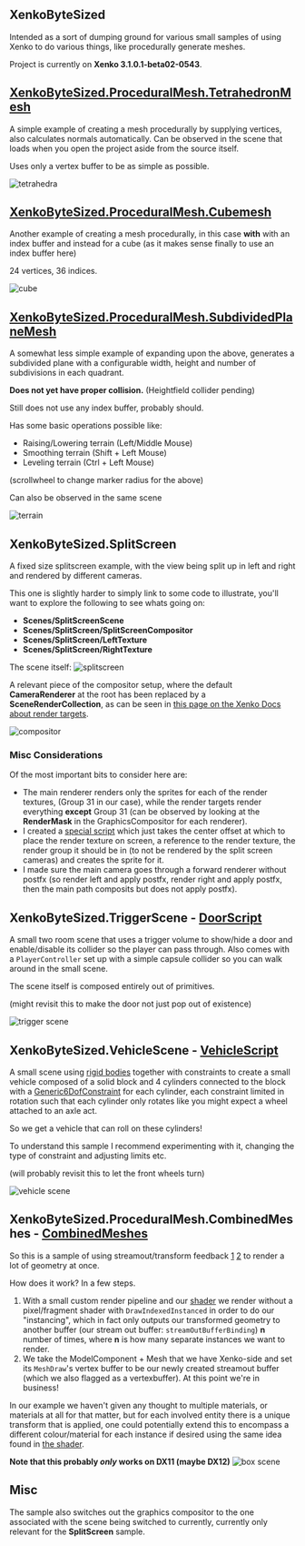 XenkoByteSized
---------------
Intended as a sort of dumping ground for various small samples of using Xenko to do various things, like procedurally generate meshes.

Project is currently on **Xenko 3.1.0.1-beta02-0543**.

## [XenkoByteSized.ProceduralMesh.TetrahedronMesh](XenkoByteSized/ProceduralMesh/TetrahedronMesh.cs)
A simple example of creating a mesh procedurally by supplying vertices, also calculates normals automatically. Can be observed in the scene that loads when you open the project aside from the source itself.

Uses only a vertex buffer to be as simple as possible.

![tetrahedra](bytesized.png "sphere and tetrahedra")

## [XenkoByteSized.ProceduralMesh.Cubemesh](XenkoByteSized/ProceduralMesh/CubeMesh.cs)
Another example of creating a mesh procedurally, in this case **with** with an index buffer and instead for a cube (as it makes sense finally to use an index buffer here)

24 vertices, 36 indices.

![cube](cube.png "rotating cube")

## [XenkoByteSized.ProceduralMesh.SubdividedPlaneMesh](XenkoByteSized/ProceduralMesh/SubdividedPlaneMesh.cs)

A somewhat less simple example of expanding upon the above, generates a subdivided plane with a configurable width, height and number of subdivisions in each quadrant.

**Does not yet have proper collision.** (Heightfield collider pending)

Still does not use any index buffer, probably should.

Has some basic operations possible like:
 * Raising/Lowering terrain (Left/Middle Mouse)
 * Smoothing terrain (Shift + Left Mouse)
 * Leveling terrain (Ctrl + Left Mouse)

(scrollwheel to change marker radius for the above)

Can also be observed in the same scene

![terrain](terrainy.png "some sculpted terrain thing")

## **XenkoByteSized.SplitScreen**
A fixed size splitscreen example, with the view being split up in left and right and rendered by different cameras.

This one is slightly harder to simply link to some code to illustrate, you'll want to explore the following to see whats going on: 
* **Scenes/SplitScreenScene**
* **Scenes/SplitScreen/SplitScreenCompositor**
* **Scenes/SplitScreen/LeftTexture**
* **Scenes/SplitScreen/RightTexture**

The scene itself:
![splitscreen](splitscreen.png "the scene as can be seen in the sample")

A relevant piece of the compositor setup, where the default **CameraRenderer** at the root has been replaced by a **SceneRenderCollection**, as can be seen in [this page on the Xenko Docs about render targets](https://doc.xenko.com/latest/en/manual/graphics/graphics-compositor/render-textures.html).

![compositor](compositor_setup.png "a relevant piece of the compositor")

### Misc Considerations
Of the most important bits to consider here are:
* The main renderer renders only the sprites for each of the render textures, (Group 31 in our case), while the render targets render everything **except** Group 31 (can be observed by looking at the **RenderMask** in the GraphicsCompositor for each renderer).
* I created a [special script](XenkoByteSized/SplitScreen/Screen.cs) which just takes the center offset at which to place the render texture on screen, a reference to the render texture, the render group it should be in (to not be rendered by the split screen cameras) and creates the sprite for it.
* I made sure the main camera goes through a forward renderer without postfx (so render left and apply postfx, render right and apply postfx, then the main path composits but does not apply postfx).

## **XenkoByteSized.TriggerScene** - [DoorScript](XenkoByteSized/TriggerScene/DoorScript.cs)
A small two room scene that uses a trigger volume to show/hide a door and enable/disable its collider so the player can pass through.
Also comes with a `PlayerController` set up with a simple capsule collider so you can walk around in the small scene.

The scene itself is composed entirely out of primitives.

(might revisit this to make the door not just pop out of existence)

![trigger scene](trigger_scene.png "scene with light and door visible")

## **XenkoByteSized.VehicleScene** - [VehicleScript](XenkoByteSized/VehicleScene/VehicleScript.cs)

A small scene using [rigid bodies](https://doc.xenko.com/latest/en/manual/physics/rigid-bodies.html) together with constraints to create a small vehicle composed of a solid block and 4 cylinders connected to the block with a [Generic6DofConstraint](https://doc.xenko.com/latest/en/api/Xenko.Physics.Generic6DoFConstraint.html) for each cylinder, each constraint limited in rotation such that each cylinder only rotates like you might expect a wheel attached to an axle act.

So we get a vehicle that can roll on these cylinders!

To understand this sample I recommend experimenting with it, changing the type of constraint and adjusting limits etc.

(will probably revisit this to let the front wheels turn)

![vehicle scene](vehicle_scene.png "scene with vehicle and some platforms")

## **XenkoByteSized.ProceduralMesh.CombinedMeshes** - [CombinedMeshes](XenkoByteSized/ProceduralMesh/CombinedMeshes.cs)
So this is a sample of using streamout/transform feedback [1](https://docs.microsoft.com/en-us/windows/desktop/direct3d11/d3d10-graphics-programming-guide-output-stream-stage) [2](http://jason-blog.jlekstrand.net/2018/10/transform-feedback-is-terrible-so-why.html) to render a lot of geometry at once.

How does it work? In a few steps.
1. With a small custom render pipeline and our [shader](XenkoByteSized/Effects/MultiMeshShader.xksl) we render without a pixel/fragment shader with `DrawIndexedInstanced` in order to do our "instancing", which in fact only outputs our transformed geometry to another buffer (our stream out buffer: `streamOutBufferBinding`) **n** number of times, where **n** is how many separate instances we want to render.
2. We take the ModelComponent + Mesh that we have Xenko-side and set its `MeshDraw`'s vertex buffer to be our newly created streamout buffer (which we also flagged as a vertexbuffer). At this point we're in business!

In our example we haven't given any thought to multiple materials, or materials at all for that matter, but for each involved entity there is a unique transform that is applied, one could potentially extend this to encompass a different colour/material for each instance if desired using the same idea found in [the shader](XenkoByteSized/Effects/MultiMeshShader.xksl).

**Note that this probably _only_ works on DX11 (maybe DX12)**
![box scene](combined_meshes.png "a bunch of floating boxes in space")

## Misc
The sample also switches out the graphics compositor to the one associated with the scene being switched to currently, currently only relevant for the **SplitScreen** sample.
